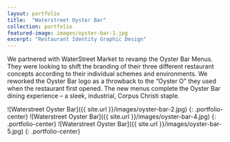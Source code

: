 ```yaml
---
layout: portfolio
title:  "Waterstreet Oyster Bar"
collection: portfolio
featured-image: images/oyster-bar-1.jpg
excerpt: "Restaurant Identity Graphic Design"
---
```


We partnered with WaterStreet Market to revamp the Oyster Bar Menus. They were looking to shift the branding of their three different restaurant concepts according to their individual schemes and environments. We reworked the Oyster Bar logo as a throwback to the “Oyster O” they used when the restaurant first opened. The new menus complete the Oyster Bar dining experience – a sleek, industrial, Corpus Christi staple.

![Waterstreet Oyster Bar]({{ site.url }}/images/oyster-bar-2.jpg)
{: .portfolio-center}
![Waterstreet Oyster Bar]({{ site.url }}/images/oyster-bar-4.jpg)
{: .portfolio-center}
![Waterstreet Oyster Bar]({{ site.url }}/images/oyster-bar-5.jpg)
{: .portfolio-center}
